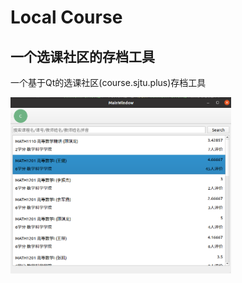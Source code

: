 # Local Course 
## 一个选课社区的存档工具
<p>一个基于Qt的选课社区(course.sjtu.plus)存档工具</p>
<img src="./doc/img/screenshot1.png" width="70%">
